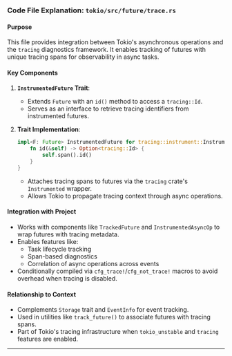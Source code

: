 ### Code File Explanation: `tokio/src/future/trace.rs`

#### Purpose
This file provides integration between Tokio's asynchronous operations and the `tracing` diagnostics framework. It enables tracking of futures with unique tracing spans for observability in async tasks.

#### Key Components
1. **`InstrumentedFuture` Trait**:
   - Extends `Future` with an `id()` method to access a `tracing::Id`.
   - Serves as an interface to retrieve tracing identifiers from instrumented futures.

2. **Trait Implementation**:
   ```rust
   impl<F: Future> InstrumentedFuture for tracing::instrument::Instrumented<F> {
       fn id(&self) -> Option<tracing::Id> {
           self.span().id()
       }
   }
   ```
   - Attaches tracing spans to futures via the `tracing` crate's `Instrumented` wrapper.
   - Allows Tokio to propagate tracing context through async operations.

#### Integration with Project
- Works with components like `TrackedFuture` and `InstrumentedAsyncOp` to wrap futures with tracing metadata.
- Enables features like:
  - Task lifecycle tracking
  - Span-based diagnostics
  - Correlation of async operations across events
- Conditionally compiled via `cfg_trace!`/`cfg_not_trace!` macros to avoid overhead when tracing is disabled.

#### Relationship to Context
- Complements `Storage` trait and `EventInfo` for event tracking.
- Used in utilities like `track_future()` to associate futures with tracing spans.
- Part of Tokio's tracing infrastructure when `tokio_unstable` and `tracing` features are enabled.

---
